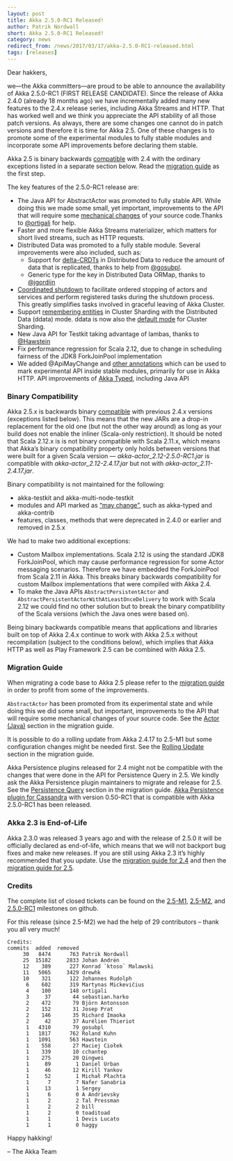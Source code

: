 ```yaml
---
layout: post
title: Akka 2.5.0-RC1 Released!
author: Patrik Nordwall
short: Akka 2.5.0-RC1 Released!
category: news
redirect_from: /news/2017/03/17/akka-2.5.0-RC1-released.html
tags: [releases]
---
```


Dear hakkers,

we—the Akka committers—are proud to be able to announce the availability of Akka 2.5.0-RC1 (FIRST RELEASE CANDIDATE). Since the release of Akka 2.4.0 (already 18 months ago) we have incrementally added many new features to the 2.4.x release series, including Akka Streams and HTTP. That has worked well and we think you appreciate the API stability of all those patch versions. As always, there are some changes one cannot do in patch versions and therefore it is time for Akka 2.5. One of these changes is to promote some of the experimental modules to fully stable modules and incorporate some API improvements before declaring them stable. 

Akka 2.5 is binary backwards [compatible](https://doc.akka.io/docs/akka/2.5/common/binary-compatibility-rules.html) with 2.4 with the ordinary exceptions listed in a separate section below. Read the [migration guide](https://doc.akka.io/docs/akka/2.5/project/migration-guide-2.4.x-2.5.x.html) as the first step.

The key features of the 2.5.0-RC1 release are:

* The Java API for AbstractActor was promoted to fully stable API. While doing this we made some small, yet important, improvements to the API that will require some [mechanical changes](https://doc.akka.io/docs/akka/2.5/project/migration-guide-2.4.x-2.5.x.html#Actor__Java_) of your source code.Thanks to [@ortigali](https://github.com/ortigali) for help.
* Faster and more flexible Akka Streams materializer, which matters for short lived streams, such as HTTP requests.
* Distributed Data was promoted to a fully stable module. Several improvements were also included, such as:
  * Support for [delta-CRDTs](https://doc.akka.io/docs/akka/2.5/scala/distributed-data.html#delta-CRDT) in Distributed Data to reduce the amount of data that is replicated, thanks to help from [@gosubpl](https://github.com/gosubpl).
  * Generic type for the key in Distributed Data ORMap, thanks to [@jgordijn](https://github.com/jgordijn)
* [Coordinated shutdown](https://doc.akka.io/docs/akka/2.5/scala/actors.html#Coordinated_Shutdown) to facilitate ordered stopping of actors and services and perform registered tasks during the shutdown process. This greatly simplifies tasks involved in graceful leaving of Akka Cluster.
* Support [remembering entities](https://doc.akka.io/docs/akka/2.5/cluster-sharding.html#Remembering_Entities) in Cluster Sharding with the Distributed Data (ddata) mode. ddata is now also the [default mode](https://doc.akka.io/docs/akka/2.5/cluster-sharding.html#Distributed_Data_vs__Persistence_Mode) for Cluster Sharding.
* New Java API for Testkit taking advantage of lambas, thanks to [@Hawstein](https://github.com/Hawstein)
* Fix performance regression for Scala 2.12, due to change in scheduling fairness of the JDK8 ForkJoinPool implementation
* We added @ApiMayChange and [other annotations](https://github.com/akka/akka/pull/22110/files) which can be used to mark experimental API inside stable modules, primarily for use in Akka HTTP.
API improvements of [Akka Typed](https://doc.akka.io/docs/akka/2.5/scala/typed.html), including Java API


### Binary Compatibility

Akka 2.5.x is backwards binary [compatible](https://doc.akka.io/docs/akka/2.5/common/binary-compatibility-rules.html) with previous 2.4.x versions (exceptions listed below). This means that the new JARs are a drop-in replacement for the old one (but not the other way around) as long as your build does not enable the inliner (Scala-only restriction). It should be noted that Scala 2.12.x is is not binary compatible with Scala 2.11.x, which means that Akka’s binary compatibility property only holds between versions that were built for a given Scala version — *akka-actor_2.12-2.5.0-RC1.jar* is compatible with *akka-actor_2.12-2.4.17.jar* but not with *akka-actor_2.11-2.4.17.jar*.

Binary compatibility is not maintained for the following:

* akka-testkit and akka-multi-node-testkit
* modules and API marked as [“may change”](https://github.com/akka/akka/blob/master/akka-actor/src/main/java/akka/annotation/ApiMayChange.java), such as akka-typed and akka-contrib
* features, classes, methods that were deprecated in 2.4.0 or earlier and removed in 2.5.x

We had to make two additional exceptions:

* Custom Mailbox implementations. Scala 2.12 is using the standard JDK8 ForkJoinPool, which may cause performance regression for some Actor messaging scenarios. Therefore we have embedded the ForkJoinPool from Scala 2.11 in Akka. This breaks binary backwards compatibility for custom Mailbox implementations that were compiled with Akka 2.4.
* To make the Java APIs `AbstractPersistentActor` and `AbstractPersistentActorWithAtLeastOnceDelivery` to work with Scala 2.12 we could find no other solution but to break the binary compatibility of the Scala versions (which the Java ones were based on).

Being binary backwards compatible means that applications and libraries built on top of Akka 2.4.x continue to work with Akka 2.5.x without recompilation (subject to the conditions below), which implies that Akka HTTP as well as Play Framework 2.5 can be combined with Akka 2.5.


### Migration Guide

When migrating a code base to Akka 2.5 please refer to the [migration guide](https://doc.akka.io/docs/akka/2.5/project/migration-guide-2.4.x-2.5.x.html) in order to profit from some of the improvements.

`AbstractActor` has been promoted from its experimental state and while doing this we did some small, but important, improvements to the API that will require some mechanical changes of your source code. See the [Actor (Java)](https://doc.akka.io/docs/akka/2.5/project/migration-guide-2.4.x-2.5.x.html#Actor__Java_) section in the migration guide.

It is possible to do a rolling update from Akka 2.4.17 to 2.5-M1 but some configuration changes might be needed first. See the [Rolling Update](https://doc.akka.io/docs/akka/2.5/project/migration-guide-2.4.x-2.5.x.html#Rolling_Update) section in the migration guide.

Akka Persistence plugins released for 2.4 might not be compatible with the changes that were done in the API for Persistence Query in 2.5. We kindly ask the Akka Persistence plugin maintainers to migrate and release for 2.5. See the [Persistence Query](https://doc.akka.io/docs/akka/2.5/project/migration-guide-2.4.x-2.5.x.html#Persistence_Query) section in the migration guide. [Akka Persistence plugin for Cassandra](https://github.com/akka/akka-persistence-cassandra) with version 0.50-RC1 that is compatible with Akka 2.5.0-RC1 has been released.

### Akka 2.3 is End-of-Life

Akka 2.3.0 was released 3 years ago and with the release of 2.5.0 it will be officially declared as end-of-life, which means that we will not backport bug fixes and make new releases. If you are still using Akka 2.3 it’s highly recommended that you update. Use the [migration guide for 2.4](https://doc.akka.io/docs/akka/2.4/project/migration-guide-2.3.x-2.4.x.html) and then the [migration guide for 2.5](https://doc.akka.io/docs/akka/2.5/project/migration-guide-2.4.x-2.5.x.html).


### Credits

The complete list of closed tickets can be found on the [2.5-M1](https://github.com/akka/akka/milestone/32?closed=1), [2.5-M2](https://github.com/akka/akka/milestone/104?closed=1), and [2.5.0-RC1](https://github.com/akka/akka/milestone/106?closed=1) milestones on github.

For this release (since 2.5-M2) we had the help of 29 contributors – thank you all very much!

~~~
Credits:
commits  added  removed
     30   8474      763 Patrik Nordwall
     25  15182     2833 Johan Andrén
     12    389      227 Konrad `ktoso` Malawski
     11   5065     3429 drewhk
     10    321      122 Johannes Rudolph
      6    602      319 Martynas Mickevičius
      4    100      148 ortigali
      3     37       44 sebastian.harko
      2    472       79 Björn Antonsson
      2    152       31 Josep Prat
      2    146       35 Richard Imaoka
      2     42       37 Aurélien Thieriot
      1   4310       79 gosubpl
      1   1817      762 Roland Kuhn
      1   1091      563 Hawstein
      1    558       27 Maciej Ciołek
      1    339       10 cchantep
      1    275       20 Qingwei
      1     89        1 Daniel Urban
      1     46       12 Kirill Yankov
      1     52        1 Michał Płachta
      1      7        7 Nafer Sanabria
      1     13        1 Sergey
      1      6        0 A Andrievsky
      1      2        2 Tal Pressman
      1      2        2 bill
      1      2        0 toaditoad
      1      1        1 Devis Lucato
      1      1        0 haggy
~~~

Happy hakking!

– The Akka Team
